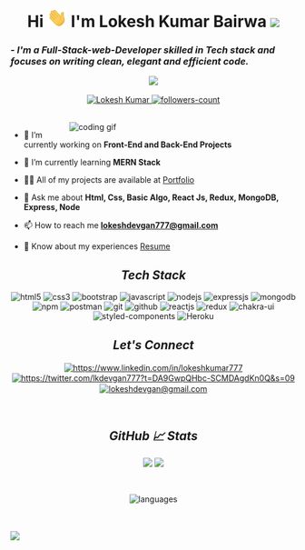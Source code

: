
<!----------------------------------- Heading Section ------------------------------------>
<h1 align="center">
    Hi
    <img src="https://raw.githubusercontent.com/ABSphreak/ABSphreak/master/gifs/Hi.gif" width="35">
    I'm Lokesh Kumar Bairwa
    <img src="https://camo.githubusercontent.com/d3359cb00ab0b5ed8f2e1fe3fceb4fbaf3b614340f8c0db99c17b9f50b351770/68747470733a2f2f656d6f6a69732e736c61636b6d6f6a69732e636f6d2f656d6f6a69732f696d616765732f313533313834393433302f343234362f626c6f622d73756e676c61737365732e6769663f31353331383439343330" width="35">
</h1>



<!----------------------------------- About Section ------------------------------------>

<h3>
    <i>- I'm a Full-Stack-web-Developer skilled in Tech stack and focuses on writing clean, elegant and efficient code.</i>
</h3>

<!----------------------------------- Profile View Section ------------------------------------>

<p align="center">
<a align="center" href="https://github.com/DenverCoder1/readme-typing-svg"><img src="https://readme-typing-svg.herokuapp.com?&font=IBM+Plex+Sans&color=white&size=25&lines=Welcome+to+my+GitHub+Profile!;I'm+a+Full-Stack+Web+Developer." /></a>
</p>

<p align="center">
    <a href="https://github.com/Lokesh777">
        <img src="https://komarev.com/ghpvc/?username=Lokesh777&label=Profile%20views&color=0e75b6&style=flat" alt="Lokesh Kumar" />
    </a>
     <a href="https://github.com/Lokesh777?tab=followers">
        <img src="https://img.shields.io/github/followers/Lokesh777?label=Followers&style=social" alt="followers-count">
    </a>
</p>
<br>
<!-- -----------------------------------about details with resume ---------------------------- -->
<img align="right" alt="coding gif" width="400" src="https://media4.giphy.com/media/qgQUggAC3Pfv687qPC/giphy.gif"/>

- 🔭 I’m currently working on **Front-End and Back-End Projects**

- 🌱 I’m currently learning **MERN Stack**

- 👨‍💻 All of my projects are available at <a target="_blank" rel="noreferrer" href="https://lokesh777.github.io/">Portfolio</a>

- 💬 Ask me about **Html, Css, Basic Algo, React Js, Redux, MongoDB, Express, Node**

- 📫 How to reach me **lokeshdevgan777@gmail.com**

- 📄 Know about my experiences <a target="_blank" rel="noreferrer" href="https://drive.google.com/file/d/1DqxycB3nHBcwGg1dhIOuW98R_CR8yWWX/view?usp=sharing">Resume</a> 


<!----------------------------------- Tech Stack Section ------------------------------------>

<h2 align="center"><i>Tech Stack</i></h2>
<p align="center">
    <img src="https://img.shields.io/badge/HTML5-E34F26?style=for-the-badge&logo=html5&logoColor=white" alt="html5" />
    <img src="https://img.shields.io/badge/CSS3-1572B6?style=for-the-badge&logo=css3&logoColor=white" alt="css3" />
    <img src="https://img.shields.io/badge/Bootstrap-563D7C?style=for-the-badge&logo=bootstrap&logoColor=white" alt="bootstrap" />
    <img src="https://img.shields.io/badge/JavaScript-323330?style=for-the-badge&logo=javascript&logoColor=F7DF1E" alt="javascript" />
    <img src="https://img.shields.io/badge/Node.js-339933?style=for-the-badge&logo=nodedotjs&logoColor=white" alt="nodejs" />
    <img src="https://img.shields.io/badge/Express.js-000000?style=for-the-badge&logo=express&logoColor=white" alt="expressjs" />
    <img src="https://img.shields.io/badge/MongoDB-4EA94B?style=for-the-badge&logo=mongodb&logoColor=white" alt="mongodb" />
    <img src="https://img.shields.io/badge/npm-CB3837?style=for-the-badge&logo=npm&logoColor=white" alt="npm" />
    <img src="https://img.shields.io/badge/Postman-FF6C37?style=for-the-badge&logo=Postman&logoColor=white" alt="postman" />
    <img src="https://img.shields.io/badge/Git-f44d27?style=for-the-badge&logo=git&logoColor=white" alt="git" />
    <img src="https://img.shields.io/badge/GitHub-100000?style=for-the-badge&logo=github&logoColor=white" alt="github" />
    <img src="https://img.shields.io/badge/React-20232A?style=for-the-badge&logo=react&logoColor=61DAFB" alt="reactjs" />
    <img src="https://img.shields.io/badge/Redux-593D88?style=for-the-badge&logo=redux&logoColor=white" alt="redux" />
  <img src="https://img.shields.io/badge/Chakra%20UI-3bc7bd?style=for-the-badge&logo=chakraui&logoColor=white" alt="chakra-ui" />
 <img src="https://img.shields.io/badge/styled--components-DB7093?style=for-the-badge&logo=styled-components&logoColor=white" alt="styled-components" />
  <img alt="Heroku" src="https://img.shields.io/badge/-Heroku-430098?style=flat-square&logo=heroku&logoColor=white" height="25px"/
</p>
<br>
<!----------------------------------- Social Media Links Section ------------------------------------>
<h2 align="center"><i>Let's Connect</i></h2>
<p align="center">  
    <a href="https://www.linkedin.com/in/lokeshkumar777">
        <img align="center" src="https://img.shields.io/badge/LinkedIn-0077B5?style=for-the-badge&logo=linkedin&logoColor=white" alt="https://www.linkedin.com/in/lokeshkumar777" />
    </a>
    <a href="https://twitter.com/lkdevgan777?t=DA9GwpQHbc-SCMDAgdKn0Q&s=09">
        <img align="center" src="https://img.shields.io/badge/Twitter-1DA1F2?style=for-the-badge&logo=twitter&logoColor=white" alt="https://twitter.com/lkdevgan777?t=DA9GwpQHbc-SCMDAgdKn0Q&s=09" />
    </a>
    <a title="lokeshdevgan777@gmail.com" href="mailto:lokeshdevgan777@gmail.com">
        <img align="center" src="https://img.shields.io/badge/Gmail-D14836?style=for-the-badge&logo=gmail&logoColor=white" alt="lokeshdevgan@gmail.com"/>
    </a>
    
    
</p>
<br>
<!----------------------------------- GitHub Stats Section ------------------------------------>
<h2 align="center"><i>GitHub 📈 Stats</i></h2>
<p align="center"></p>
<p align="center">
  
<p align="center">
  <img width="48%" src="https://github-readme-stats.vercel.app/api?username=Lokesh777&show_icons=true&hide_border=true&theme=radical" />
  <img width="48%" src="https://github-readme-streak-stats.herokuapp.com/?user=Lokesh777&hide_border=true&theme=radical" />
</p>

<!--   <img align="center" src="https://github-readme-streak-stats.herokuapp.com/?user=Lokesh777&&theme=highcontrast" alt="Lokesh777"/> -->
  </p>
<p align="center">
</p>
<br>
<!----------------------------------- Tech Languages ------------------------------------>
<p align="center">
<!--   <img align="center" src="https://github-readme-stats.vercel.app/api/top-langs?username=Lokesh777&show_icons=true&locale=en&layout=compact&&theme=highcontrast" alt="Lokesh777" /> -->
 <img alt="languages" src="https://github-readme-stats.vercel.app/api/top-langs/?username=Lokesh777&layout=compact&hide_border=true&theme=radical" />
</p>
<p align="center">
</p>
<br>
<!----------------------------------- Git Status ------------------------------------>
<!-- <p align="center"><img align="center" src="https://github-readme-stats.vercel.app/api?username=Lokesh777&show_icons=true&locale=en&&theme=highcontrast" alt="Lokesh777" /></p>
<br>
<p align="center"><a href="https://github-profile-trophy.vercel.app/?username=Lokesh777&theme=algolia"><img src="https://github-profile-trophy.vercel.app/?username=Lokesh777&theme=algolia" alt="Lokesh777" /></a></p> -->
<br>


<!-- ---------------------------------git deposite----------------------------->

<!-- <h2 align="center"><i>📕 Pinned Repositories</i></h2>

<a href="https://github.com/Lokesh777/kimayeclone">
  <img align="center" src="https://github-readme-stats.vercel.app/api/pin/?username=Lokesh777&repo=kimayeclone&hide_border=true&theme=radical" />
</a>
 -->
<!-- ________________________-____________________contribution___________________________ -->

<!-- <h2 align="center"><i>📈 Contribution Graph</i></h2> -->
<!--  <img align="right" src="https://activity-graph.herokuapp.com/graph?username=Lokesh777&theme=react-dark&hide_border=true&area=true&color=BDDFFF&line=6E93B5&point=F4B520" height="10%" width="100%"/> 
 <br> -->
 
 <img  src="https://raw.githubusercontent.com/Trilokia/Trilokia/379277808c61ef204768a61bbc5d25bc7798ccf1/bottom_header.svg" />

